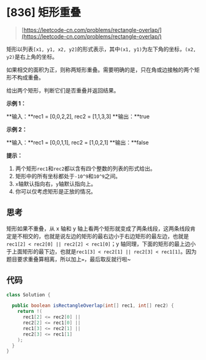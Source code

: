 # [836] 矩形重叠

> [https://leetcode-cn.com/problems/rectangle-overlap/](https://leetcode-cn.com/problems/rectangle-overlap/)

矩形以列表`[x1, y1, x2, y2]`的形式表示，其中`(x1, y1)`为左下角的坐标，`(x2, y2)`是右上角的坐标。

如果相交的面积为正，则称两矩形重叠。需要明确的是，只在角或边接触的两个矩形不构成重叠。

给出两个矩形，判断它们是否重叠并返回结果。

**示例 1：**

**输入：**rec1 = [0,0,2,2], rec2 = [1,1,3,3]
**输出：**true

**示例 2：**

**输入：**rec1 = [0,0,1,1], rec2 = [1,0,2,1]
**输出：**false

**提示：**

1.  两个矩形`rec1`和`rec2`都以含有四个整数的列表的形式给出。
2.  矩形中的所有坐标都处于`-10^9`和`10^9`之间。
3.  `x`轴默认指向右，`y`轴默认指向上。
4.  你可以仅考虑矩形是正放的情况。

## 思考

矩形如果不重叠，从 x 轴和 y 轴上看两个矩形就变成了两条线段，这两条线段肯定是不相交的，也就是说左边的矩形的最右边小于右边矩形的最左边，也就是`rec1[2] < rec2[0] || rec2[2] < rec1[0]`；y 轴同理，下面的矩形的最上边小于上面矩形的最下边，也就是`rec1[3] < rec2[1] || rec2[3] < rec1[1]`。因为题目要求重叠算相离，所以加上`=`，最后取反就行啦~

## 代码

```java
class Solution {

  public boolean isRectangleOverlap(int[] rec1, int[] rec2) {
    return !(
      rec1[2] <= rec2[0] ||
      rec2[2] <= rec1[0] ||
      rec1[3] <= rec2[1] ||
      rec2[3] <= rec1[1]
    );
  }
}

```
